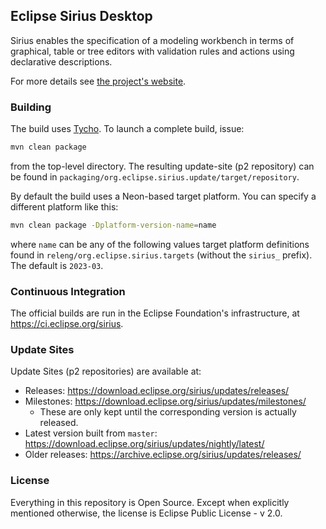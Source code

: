 ## Eclipse Sirius Desktop

Sirius enables the specification of a modeling workbench in terms of graphical, table or tree editors with validation rules and actions using declarative descriptions.

For more details see [the project's website](https://eclipse.dev/sirius).

### Building

The build uses [Tycho](https://github.com/eclipse-tycho/).
To launch a complete build, issue:

```sh
mvn clean package
```

from the top-level directory. The resulting update-site (p2 repository) can be found in `packaging/org.eclipse.sirius.update/target/repository`.

By default the build uses a Neon-based target platform. You can specify a different platform like this:

```sh
mvn clean package -Dplatform-version-name=name
```

where `name` can be any of the following values target platform definitions found in `releng/org.eclipse.sirius.targets` (without the `sirius_` prefix).
The default is `2023-03`.

### Continuous Integration

The official builds are run in the Eclipse Foundation's infrastructure, at <https://ci.eclipse.org/sirius>.

### Update Sites

Update Sites (p2 repositories) are available at:

* Releases: <https://download.eclipse.org/sirius/updates/releases/>
* Milestones: <https://download.eclipse.org/sirius/updates/milestones/>
  * These are only kept until the corresponding version is actually released.
* Latest version built from `master`: <https://download.eclipse.org/sirius/updates/nightly/latest/>
* Older releases: <https://archive.eclipse.org/sirius/updates/releases/>

### License

Everything in this repository is Open Source.
Except when explicitly mentioned otherwise, the license is Eclipse Public License - v 2.0.
